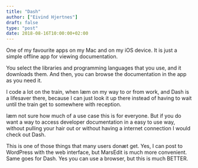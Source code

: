 ```yaml
---
title: "Dash"
author: ["Eivind Hjertnes"]
draft: false
type: "post"
date: 2018-08-16T10:00:00+02:00
---
```


One of my favourite apps on my Mac and on my iOS device. It is just a
simple offline app for viewing documentation.

You select the libraries and programming languages that you use, and it
downloads them. And then, you can browse the documentation in the app as
you need it.

I code a lot on the train, when Iæm on my way to or from work, and Dash
is a lifesaver there, because I can just look it up there instead of
having to wait until the train get to somewhere with reception.

Iæm not sure how much of a use case this is for everyone. But if you do
want a way to access developer documentation in a easy to use way,
without pulling your hair out or without having a internet connection I
would check out Dash.

This is one of those things that many users donæt get. Yes, I can post
to WordPress with the web interface, but MarsEdit is much more
convenient. Same goes for Dash. Yes you can use a browser, but this is
much BETTER.
